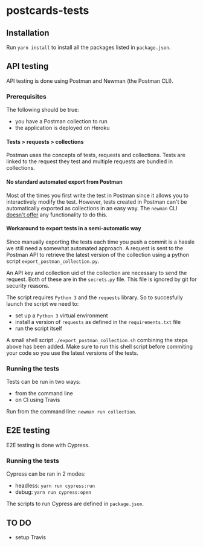 # postcards-tests

## Installation

Run `yarn install` to install all the packages listed in `package.json`.

## API testing

API testing is done using Postman and Newman (the Postman CLI).

### Prerequisites

The following should be true:

* you have a Postman collection to run
* the application is deployed on Heroku

#### Tests > requests > collections

Postman uses the concepts of tests, requests and collections. Tests are linked to the request they test and multiple requests are bundled in collections.

#### No standard automated export from Postman

Most of the times you first write the test in Postman since it allows  you to interactively modify the test. However, tests created in Postman can't be automatically exported as collections in an easy way. The `newman` CLI [doesn't offer](https://github.com/postmanlabs/postman-app-support/issues/2691) any functionality to do this. 

#### Workaround to export tests in a semi-automatic way

Since manually exporting the tests each time you push a commit is a hassle we still need a somewhat automated approach. A request is sent to the Postman API to retrieve the latest version of the collection using a python script `export_postman_collection.py`.

An API key and collection uid of the collection are necessary to send the request. Both of these are in the `secrets.py` file. This file is ignored by git for security reasons.

The script requires `Python 3` and the `requests` library. So to succesfully launch the script we need to:

* set up a `Python 3` virtual environment
* install a version of `requests` as defined in the `requirements.txt` file
* run the script itself

A small shell script `./export_postman_collection.sh` combining the steps above has been added. Make sure to run this shell script before commiting your code so you use the latest versions of the tests.

### Running the tests

Tests can be run in two ways:

* from the command line
* on CI using Travis

Run from the command line: `newman run collection`.


## E2E testing

E2E testing is done with Cypress.

### Running the tests

Cypress can be ran in 2 modes:

* headless: `yarn run cypress:run`
* debug: `yarn run cypress:open`

The scripts to run Cypress are defined in `package.json`.

## TO DO

* setup Travis